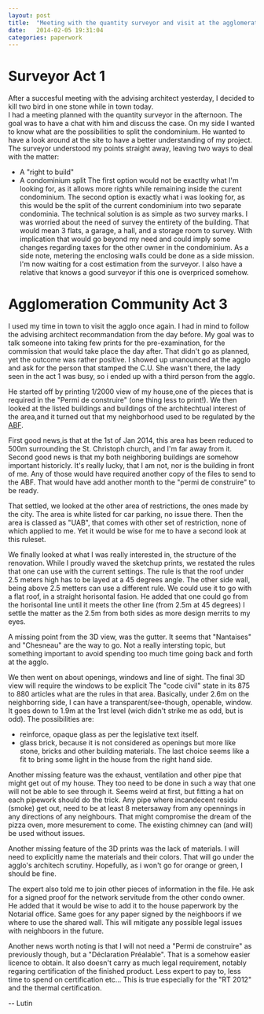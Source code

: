 ```yaml
---
layout: post
title:  "Meeting with the quantity surveyor and visit at the agglomeration community"
date:   2014-02-05 19:31:04
categories: paperwork
---
```


Surveyor Act 1
==============

After a succesful meeting with the advising architect yesterday, I decided to kill two bird in one stone while in town today.  
I had a meeting planned with the quantity surveyor in the afternoon.
The goal was to have a chat with him and discuss the case.
On my side I wanted to know what are the possibilities to split the condominium.
He wanted to have a look around at the site to have a better understanding of my project.
The surveyor understood my points straight away, leaving two ways to deal with the matter:
  - A "right to build"
  - A condominium split
The first option would not be exactlty what I'm looking for, as it allows more rights while remaining inside the curent condominium.
The second option is exactly what i was looking for, as this would be the split of the current condominium into two separate condominia.
The technical solution is as simple as two survey marks.
I was worried about the need of survey the entirety of the building.
That would mean 3 flats, a garage, a hall, and a storage room to survey.
With implication that would go beyond my need and could imply some changes regarding taxes for the other owner in the condominium.
As a side note, metering the enclosing walls could be done as a side mission.
I'm now waiting for a cost estimation from the surveyor.
I also have a relative that knows a good surveyor if this one is overpriced somehow.

Agglomeration Community Act 3
=============================

I used my time in town to visit the agglo once again.
I had in mind to follow the advising architect recommandation from the day before.
My goal was to talk someone into taking few prints for the pre-examination, for the commission that would take place the day after.
That didn't go as planned, yet the outcome was rather positive.
I showed up unanounced at the agglo and ask for the person that stamped the C.U.
She wasn't there, the lady seen in the act 1 was busy, so i ended up with a third person from the agglo.

He started off by printing 1/2000 view of my house,one of the pieces that is required in the "Permi de construire" (one thing less to print!).
We then looked at the listed buildings and buildings of the architechtual interest of the area,and it turned out that my neighborhood used to be regulated by the [ABF](http://fr.wikipedia.org/wiki/Architecte_des_b%C3%A2timents_de_France).

First good news,is that at the 1st of Jan 2014, this area has been reduced to 500m surrounding the St. Christoph church, and I'm far away from it.
Second good news is that my both neighboring buildings are somehow important historicly. It's really lucky, that I am not, nor is the building in front of me.
Any of those would have required another copy of the files to send to the ABF.
That would have add another month to the "permi de construire" to be ready.

That settled, we looked at the other area of restrictions, the ones made by the city.
The area is white listed for car parking, no issue there.
Then the area is classed as "UAB", that comes with other set of restriction, none of which applied to me.
Yet it would be wise for me to have a second look at this ruleset.

We finally looked at what I was really interested in, the structure of the renovation.
While I proudly waved the sketchup prints, we restated the rules that one can use with the current settings.
The rule is that the roof under 2.5 meters high has to be layed at a 45 degrees angle.
The other side wall, being above 2.5 metters can use a different rule.
We could use it to go with a flat roof, in a straight horisontal fasion.
He added that one could go from the horisontal line until it meets the other line (from 2.5m at 45 degrees)
I settle the matter as the 2.5m from both sides as more design merrits to my eyes.

A missing point from the 3D view, was the gutter.
It seems that "Nantaises" and "Chesneau" are the way to go.
Not a really intersting topic, but something important to avoid spending too much time going back and forth at the agglo.

We then went on about openings, windows and line of sight.
The final 3D view will require the windows to be explicit
The "code civil" state in its 875 to 880 articles what are the rules in that area.
Basically, under 2.6m on the neighborring side, I can have a transparent/see-though, openable, window.
It goes down to 1.9m at the 1rst level (wich didn't strike me as odd, but is odd).
The possibilities are:
- reinforce, opaque glass as per the legislative text itself.
- glass brick, because it is not considered as openings but more like stone, bricks and other building materials.
The last choice seems like a fit to bring some light in the house from the right hand side.

Another missing feature was the exhaust, ventilation and other pipe that might get out of my house.
They too need to be done in such a way that one will not be able to see through it.
Seems weird at first, but fitting a hat on each pipework should do the trick.
Any pipe where incandecent residu (smoke) get out, need to be  at least 8 metersaway from any opennings in any directions of any neighbours.
That might compromise the dream of the pizza oven, more mesurement to come.
The existing chimney can (and will) be used without issues.

Another missing feature of the 3D prints was the lack of materials.
I will need to explicitly name the materials and their colors.
That will go under the agglo's architech scrutiny.
Hopefully, as i won't go for orange or green, I should be fine.

The expert also told me to join other pieces of information in the file.
He ask for a signed proof for the network servitude from the other condo owner.
He added that it would be wise to add it to the house paperwork by the Notarial office.
Same goes for any paper signed by the neighboors if we where to use the shared wall.
This will mitigate any possible legal issues with neighboors in the future.

Another news worth noting is that I will not need a "Permi de construire" as previously though, but a "Déclaration Préalable".
That is a somehow easier licence to obtain.
It also doesn't carry as much legal requirement, notably regaring certification of the finished product.
Less expert to pay to, less time to spend on certification etc...
This is true especially for the "RT 2012" and the thermal certification.


-- Lutin
